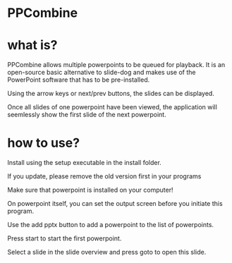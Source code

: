 # PPCombine

# what is?
PPCombine allows multiple powerpoints to be queued for playback.
It is an open-source basic alternative to slide-dog and makes use of the PowerPoint software that has to be pre-installed. 

Using the arrow keys or next/prev buttons, the slides can be displayed.

Once all slides of one powerpoint have been viewed, the application will seemlessly show the first slide of the next powerpoint.


# how to use?
Install using the setup executable in the install folder.

If you update, please remove the old version first in your programs

Make sure that powerpoint is installed on your computer!

On powerpoint itself, you can set the output screen before you initiate this program.


Use the add pptx button to add a powerpoint to the list of powerpoints. 

Press start to start the first powerpoint. 

Select a slide in the slide overview and press goto to open this slide. 
